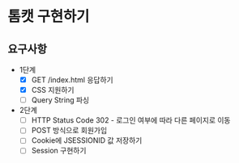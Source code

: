 # 톰캣 구현하기

## 요구사항

- 1단계
    - [x] GET /index.html 응답하기
    - [x] CSS 지원하기
    - [ ] Query String 파싱
- 2단계
    - [ ] HTTP Status Code 302 - 로그인 여부에 따라 다른 페이지로 이동
    - [ ] POST 방식으로 회원가입
    - [ ] Cookie에 JSESSIONID 값 저장하기
    - [ ] Session 구현하기
